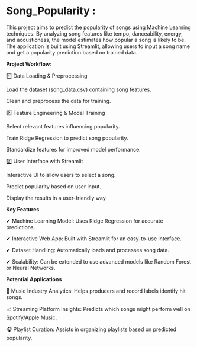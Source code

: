 # Song_Popularity :
This project aims to predict the popularity of songs using Machine Learning techniques. By analyzing song features like tempo, danceability, energy, and acousticness, the model estimates how popular a song is likely to be. The application is built using Streamlit, allowing users to input a song name and get a popularity prediction based on trained data.

**Project Workflow**:

1️⃣ Data Loading & Preprocessing

Load the dataset (song_data.csv) containing song features.

Clean and preprocess the data for training.

2️⃣ Feature Engineering & Model Training

Select relevant features influencing popularity.

Train Ridge Regression to predict song popularity.

Standardize features for improved model performance.

3️⃣ User Interface with Streamlit

Interactive UI to allow users to select a song.

Predict popularity based on user input.

Display the results in a user-friendly way.

**Key Features**

✔ Machine Learning Model: Uses Ridge Regression for accurate predictions.

✔ Interactive Web App: Built with Streamlit for an easy-to-use interface.

✔ Dataset Handling: Automatically loads and processes song data.

✔ Scalability: Can be extended to use advanced models like Random Forest or Neural Networks.

**Potential Applications**

🎵 Music Industry Analytics: Helps producers and record labels identify hit songs.

📈 Streaming Platform Insights: Predicts which songs might perform well on Spotify/Apple Music.

🎧 Playlist Curation: Assists in organizing playlists based on predicted popularity.

